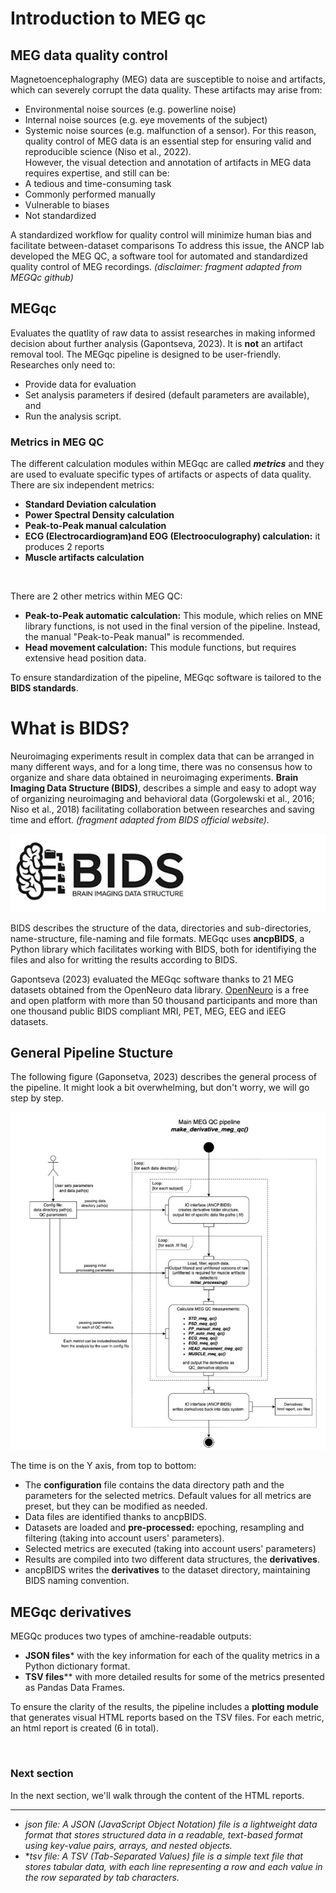 # Introduction to MEG qc

## MEG data quality control
Magnetoencephalography (MEG) data are susceptible to  noise and artifacts, which can severely corrupt the data quality. These artifacts may arise from:
- Environmental noise sources (e.g. powerline noise)
- Internal noise sources (e.g. eye movements of the subject)
- Systemic noise sources (e.g. malfunction of a sensor).
For this reason, quality control of MEG data is an essential step for ensuring valid and reproducible science (Niso et al., 2022).  
However, the visual detection and annotation of artifacts in MEG data requires expertise, and still can be:
- A tedious and time-consuming task
- Commonly performed manually
- Vulnerable to biases
- Not standardized 

A standardized workflow for quality control will minimize human bias and facilitate between-dataset comparisons 
To address this issue, the ANCP lab developed the MEG QC, a software tool for automated and standardized quality control of MEG recordings.
*(disclaimer: fragment adapted from MEGQc github)* 

## MEGqc
Evaluates the quatlity of raw data to assist researches in making informed decision about further analysis (Gapontseva, 2023).  It is **not** an artifact removal tool. The MEGqc pipeline is designed to be user-friendly. Researches only need to:
- Provide data for evaluation
- Set analysis parameters if desired (default parameters are available), and 
- Run the analysis script.

### Metrics in MEG QC
The different  calculation modules within MEGqc are called ***metrics*** and they are used to evaluate specific types of artifacts or aspects of data quality. There are six independent metrics:
- **Standard Deviation calculation**
- **Power Spectral Density calculation**
- **Peak-to-Peak manual calculation**
- **ECG (Electrocardiogram)and EOG (Electrooculography) calculation:** it produces 2 reports
- **Muscle artifacts calculation**
<br>  


There are 2 other metrics within MEG QC:
- **Peak-to-Peak automatic calculation:** This module, which relies on MNE library functions, is not used in the final version of the pipeline. Instead, the manual "Peak-to-Peak manual" is recommended.
- **Head movement calculation:** This module functions, but requires extensive head position data.

To ensure standardization of the pipeline, MEGqc software is tailored to the **BIDS standards**.

# What is BIDS?

Neuroimaging experiments result in complex data that can be arranged in many different ways, and for a long time, there was no consensus how to organize and share data obtained in neuroimaging experiments. **Brain Imaging Data Structure (BIDS)**, describes a simple and easy to adopt way of organizing neuroimaging and behavioral data (Gorgolewski et al., 2016; Niso et al., 2018) facilitating collaboration between researches and saving time and effort.  _(fragment adapted from BIDS official website)._ 

![bids-logo](static/bids.jpg)

BIDS describes the structure of the data, directories and sub-directories, name-structure, file-naming and file formats. MEGqc uses **ancpBIDS**, a Python library which facilitates working with BIDS, both for identifiying the files and also for writting the results according to BIDS. 

Gapontseva (2023) evaluated the MEGqc software thanks to 21  MEG datasets obtained from the OpenNeuro data library. [OpenNeuro](https://openneuro.org/) is a free and open platform with more than 50 thousand participants and more than one thousand public BIDS compliant MRI, PET, MEG, EEG and iEEG datasets. 


## General Pipeline Stucture

The following figure (Gaponsetva, 2023) describes the general process of the pipeline. It might look  a bit overwhelming, but don't worry, we will go step by step. 

![Pipeline](static/pipeline.png)

The time is on the Y axis, from top to bottom: 

- The **configuration** file contains the data directory path and the parameters for the selected metrics. Default values for all metrics are preset, but they can be modified as needed.
- Data files are identified thanks to ancpBIDS.
- Datasets are loaded and **pre-processed:** epoching, resampling and filtering (taking into account users' parameters).
- Selected metrics are executed (taking into account users' parameters) 
- Results are compiled into two different data structures, the **derivatives**.
- ancpBIDS writes the **derivatives** to the dataset directory, maintaining BIDS naming convention.

## MEGqc derivatives  
MEGQc produces two types of amchine-readable outputs:
- **JSON files*** with the key information for each of the quality metrics in a Python dictionary format.
- **TSV files**** with more detailed results for some of the metrics presented as Pandas Data Frames.

To ensure the clarity of the results, the pipeline includes a **plotting module** that generates visual HTML reports based on the TSV files. For each metric, an html report is created (6 in total).

<br>   

### Next section
In the next section, we'll walk through the content of the HTML reports.       
        
        
---

* *json file: A JSON (JavaScript Object Notation) file is a lightweight data format that stores structured data in a readable, text-based format using key-value pairs, arrays, and nested objects.*  
* **tsv file: A TSV (Tab-Separated Values) file is a simple text file that stores tabular data, with each line representing a row and each value in the row separated by tab characters.*  
